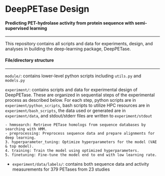 # DeepPETase Design
#### Predicting PET-hydrolase activity from protein sequence with semi-supervised learning
-------------------

This repository contains all scripts and data for experiments, design, and analyses
in building the deep-learning package, DeepPETase.


#### File/directory structure
-------------------

`module/`: contains lower-level python scripts including `utils.py` and `models.py`

`experiment/`: contains scripts and data for experimental design of DeepPETase.
These are organized in sequential steps of the experimental process as described below.
For each step, python scripts are in `experiment/python_scripts`, bash scripts to utilize 
HPC resources are in `experiment/bash_scripts`, the data used or generated are in 
`experiment/data`, and stdout/stderr files are written to `experiment/stdout`

    - hmmsearch: Retrieve PETase homologs from sequence databases by searching with HMM.
    - preprocessing: Preprocess sequence data and prepare alignments for deep learning.
    3. hyperparameter_tuning: Optimize hyperparameters for the model (VAE & top model).
    4. training: Train the model using optimized hyperparameters.
    5. finetuning: Fine-tune the model end to end with low learning rate.

- `experiment/data/labels/`: contains both sequence data and activity measurements for
379 PETases from 23 studies





